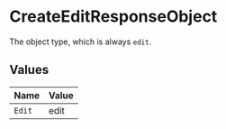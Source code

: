 # CreateEditResponseObject

The object type, which is always `edit`.


## Values

| Name   | Value  |
| ------ | ------ |
| `Edit` | edit   |